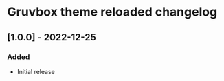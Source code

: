 <!-- Keep a Changelog guide -> https://keepachangelog.com -->

# Gruvbox theme reloaded changelog

## [1.0.0] - 2022-12-25
### Added
- Initial release
